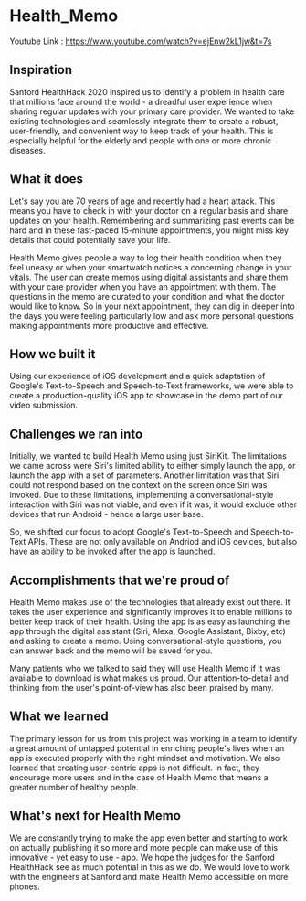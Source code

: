 # Health_Memo

Youtube Link : https://www.youtube.com/watch?v=ejEnw2kL1jw&t=7s

## Inspiration

Sanford HealthHack 2020 inspired us to identify a problem in health care that millions face around the world - a dreadful user experience when sharing regular updates with your primary care provider. We wanted to take existing technologies and seamlessly integrate them to create a robust, user-friendly, and convenient way to keep track of your health. This is especially helpful for the elderly and people with one or more chronic diseases.

## What it does

Let's say you are 70 years of age and recently had a heart attack. This means you have to check in with your doctor on a regular basis and share updates on your health. Remembering and summarizing past events can be hard and in these fast-paced 15-minute appointments, you might miss key details that could potentially save your life.

Health Memo gives people a way to log their health condition when they feel uneasy or when your smartwatch notices a concerning change in your vitals. The user can create memos using digital assistants and share them with your care provider when you have an appointment with them. The questions in the memo are curated to your condition and what the doctor would like to know. So in your next appointment, they can dig in deeper into the days you were feeling particularly low and ask more personal questions making appointments more productive and effective. 

## How we built it

Using our experience of iOS development and a quick adaptation of Google's Text-to-Speech and Speech-to-Text frameworks, we were able to create a production-quality iOS app to showcase in the demo part of our video submission.

## Challenges we ran into

Initially, we wanted to build Health Memo using just SiriKit. The limitations we came across were Siri's limited ability to either simply launch the app, or launch the app with a set of parameters. Another limitation was that Siri could not respond based on the context on the screen once Siri was invoked. Due to these limitations, implementing a conversational-style interaction with Siri was not viable, and even if it was, it would exclude other devices that run Android - hence a large user base.

So, we shifted our focus to adopt Google's Text-to-Speech and Speech-to-Text APIs. These are not only available on Andriod and iOS devices, but also have an ability to be invoked after the app is launched.

## Accomplishments that we're proud of

Health Memo makes use of the technologies that already exist out there. It takes the user experience and significantly improves it to enable millions to better keep track of their health. Using the app is as easy as launching the app through the digital assistant (Siri, Alexa, Google Assistant, Bixby, etc) and asking to create a memo. Using conversational-style questions, you can answer back and the memo will be saved for you. 

Many patients who we talked to said they will use Health Memo if it was available to download is what makes us proud. Our attention-to-detail and thinking from the user's point-of-view has also been praised by many.

## What we learned

The primary lesson for us from this project was working in a team to identify a great amount of untapped potential in enriching people's lives when an app is executed properly with the right mindset and motivation. We also learned that creating user-centric apps is not difficult. In fact, they encourage more users and in the case of Health Memo that means a greater number of healthy people.

## What's next for Health Memo

We are constantly trying to make the app even better and starting to work on actually publishing it so more and more people can make use of this innovative - yet easy to use - app. We hope the judges for the Sanford HealthHack see as much potential in this as we do. We would love to work with the engineers at Sanford and make Health Memo accessible on more phones.
